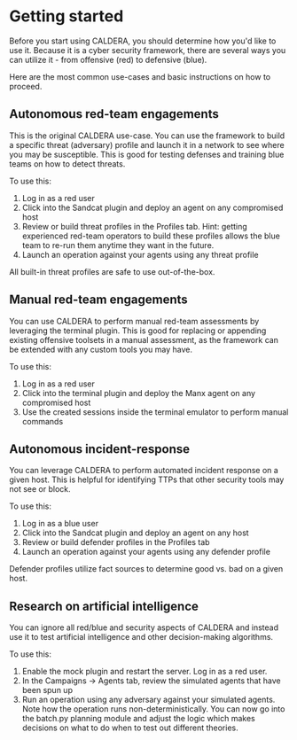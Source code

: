Getting started
====================

Before you start using CALDERA, you should determine how you'd like to use it. Because it is a cyber security 
framework, there are several ways you can utilize it - from offensive (red) to defensive (blue).

Here are the most common use-cases and basic instructions on how to proceed. 

## Autonomous red-team engagements

This is the original CALDERA use-case. You can use the framework to build a specific threat (adversary) 
profile and launch it in a network to see where you may be susceptible. This is good for testing defenses
and training blue teams on how to detect threats. 

To use this:

1) Log in as a red user
2) Click into the Sandcat plugin and deploy an agent on any compromised host
3) Review or build threat profiles in the Profiles tab. Hint: getting experienced red-team operators to build these
profiles allows the blue team to re-run them anytime they want in the future.
4) Launch an operation against your agents using any threat profile 

All built-in threat profiles are safe to use out-of-the-box. 

## Manual red-team engagements

You can use CALDERA to perform manual red-team assessments by leveraging the terminal plugin. This is good for 
replacing or appending existing offensive toolsets in a manual assessment, as the framework can be extended 
with any custom tools you may have.

To use this:

1) Log in as a red user
2) Click into the terminal plugin and deploy the Manx agent on any compromised host
4) Use the created sessions inside the terminal emulator to perform manual commands

## Autonomous incident-response 

You can leverage CALDERA to perform automated incident response on a given host. This is helpful for identifying 
TTPs that other security tools may not see or block. 

To use this:

1) Log in as a blue user
2) Click into the Sandcat plugin and deploy an agent on any host
3) Review or build defender profiles in the Profiles tab
4) Launch an operation against your agents using any defender profile 

Defender profiles utilize fact sources to determine good vs. bad on a given host.

## Research on artificial intelligence

You can ignore all red/blue and security aspects of CALDERA and instead use it to test artificial intelligence and
other decision-making algorithms. 

To use this:

1) Enable the mock plugin and restart the server. Log in as a red user.
2) In the Campaigns -> Agents tab, review the simulated agents that have been spun up
3) Run an operation using any adversary against your simulated agents. Note how the operation runs non-deterministically. You can now go into the batch.py planning module and adjust the logic which 
makes decisions on what to do when to test out different theories. 